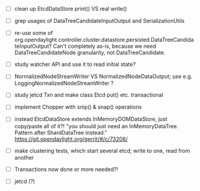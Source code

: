 
- [ ] clean up EtcdDataStore print() VS real write()

- [ ] grep usages of DataTreeCandidateInputOutput and SerializationUtils

- [ ] re-use some of org.opendaylight.controller.cluster.datastore.persisted.DataTreeCandidateInputOutput?
      Can't completely as-is, because we need DataTreeCandidateNode granularity, not DataTreeCandidate.

- [ ] study watcher API and use it to read initial state?

- [ ] NormalizedNodeStreamWriter VS NormalizedNodeDataOutput; use e.g. LoggingNormalizedNodeStreamWriter ?

- [ ] study jetcd Txn and make class Etcd put() etc. transactional

- [ ] implement Chopper with snip() & snap() operations

- [ ] instead EtcdDataStore extends InMemoryDOMDataStore, just copy/paste all of it?!
      "you should just need an InMemoryDataTree. Pattern after ShardDataTree instead."
      https://git.opendaylight.org/gerrit/#/c/73208/

- [ ] make clustering tests, which start several etcd; write to one, read from another

- [ ] Transactions now done or more needed?!

- [ ] jetcd (?)



